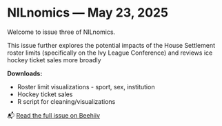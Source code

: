 # NILnomics — May 23, 2025

Welcome to issue three of NILnomics.

This issue further explores the potential impacts of the House Settlement roster limits (specifically on the Ivy League Conference) and reviews ice hockey ticket sales more broadly

**Downloads:**
- Roster limit visualizations - sport, sex, institution
- Hockey ticket sales
- R script for cleaning/visualizations

📬 [Read the full issue on Beehiiv](https://www.newsletter.nilnomics.com/p/we-re-back-for-more)
